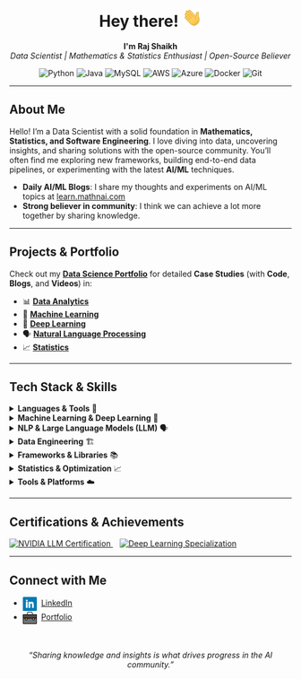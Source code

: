 <h1 align="center">Hey there! <img src="img/giphy.webp" width="35px"></h1>

<p align="center">
  <b>I'm Raj Shaikh</b>  
  <br>
  <i>Data Scientist | Mathematics & Statistics Enthusiast | Open-Source Believer</i>
</p>

<p align="center">
  <img src="https://img.shields.io/badge/Python-Expert-3670A0?logo=python&logoColor=fff" alt="Python"/>
  <img src="https://img.shields.io/badge/Java-Experienced-007396?logo=java&logoColor=fff" alt="Java"/>
  <img src="https://img.shields.io/badge/SQL-Proficient-4479A1?logo=mysql&logoColor=fff" alt="MySQL"/>
  <img src="https://img.shields.io/badge/AWS-Cloud-orange?logo=amazon-aws&logoColor=fff" alt="AWS"/>
  <img src="https://img.shields.io/badge/Azure-Cloud-blue?logo=microsoft-azure&logoColor=fff" alt="Azure"/>
  <img src="https://img.shields.io/badge/Docker-Containerization-2496ED?logo=docker&logoColor=fff" alt="Docker"/>
  <img src="https://img.shields.io/badge/Git-Version%20Control-orange?logo=git&logoColor=fff" alt="Git"/>
</p>

---

## About Me
Hello! I’m a Data Scientist with a solid foundation in **Mathematics, Statistics, and Software Engineering**. I love diving into data, uncovering insights, and sharing solutions with the open-source community. You’ll often find me exploring new frameworks, building end-to-end data pipelines, or experimenting with the latest **AI/ML** techniques. 

- **Daily AI/ML Blogs**: I share my thoughts and experiments on AI/ML topics at <a href="https://learn.mathnai.com/home" target="_blank">learn.mathnai.com</a>  
- **Strong believer in community**: I think we can achieve a lot more together by sharing knowledge.

---

## Projects & Portfolio
Check out my [**Data Science Portfolio**](https://github.com/shaikh-raj/data-science-portfolio) for detailed **Case Studies** (with **Code**, **Blogs**, and **Videos**) in:

- 📊 [**Data Analytics**](https://github.com/shaikh-raj/data-science-portfolio/tree/main/Data%20Analytics)  
- 🤖 [**Machine Learning**](https://github.com/shaikh-raj/data-science-portfolio/tree/main/Machine%20Learning)  
- 🧠 [**Deep Learning**](https://github.com/shaikh-raj/data-science-portfolio/tree/main/Deep%20Learning)  
- 🗣️ [**Natural Language Processing**](https://github.com/shaikh-raj/data-science-portfolio/tree/main/Natural%20Language%20Processing)  
- 📈 [**Statistics**](https://github.com/shaikh-raj/data-science-portfolio/tree/main/Statistics)

---

## Tech Stack & Skills

<details>
  <summary><b>Languages & Tools</b> 🔧</summary>
  <ul>
    <li>Python, Java, SQL</li>
    <li>Git, Docker, Jenkins, dbt</li>
    <li>Snowflake, Databricks, AWS, Azure</li>
  </ul>
</details>

<details>
  <summary><b>Machine Learning & Deep Learning</b> 🤖</summary>
  <ul>
    <li>Supervised & Unsupervised Learning</li>
    <li>Ensemble Methods (Random Forest, XGBoost)</li>
    <li>Neural Networks (CNNs, RNNs), Transfer Learning</li>
    <li>Autoencoders, Graph Neural Networks</li>
    <li>Model Optimization & Generative Models</li>
  </ul>
</details>

<details>
  <summary><b>NLP & Large Language Models (LLM)</b> 🗣️</summary>
  <ul>
    <li>Named Entity Recognition (NER), Sentiment Analysis</li>
    <li>Language Modelling, BERT, GPT</li>
    <li>Parameter-Efficient Fine-Tuning (PEFT), LoRA, RAG</li>
    <li>Feature Extraction, Topic Modeling</li>
  </ul>
</details>

<details>
  <summary><b>Data Engineering</b> 🏗️</summary>
  <ul>
    <li>PySpark, Azure Databricks</li>
    <li>Azure Data Factory, Power BI</li>
    <li>Snowflake (Data Warehousing)</li>
  </ul>
</details>

<details>
  <summary><b>Frameworks & Libraries</b> 📚</summary>
  <ul>
    <li>scikit-learn, numpy, pandas</li>
    <li>TensorFlow, Keras, PyTorch</li>
    <li>gensim, NLTK, SpaCy</li>
    <li>Flask, Django</li>
    <li>SHAP, LIME</li>
  </ul>
</details>

<details>
  <summary><b>Statistics & Optimization</b> 📈</summary>
  <ul>
    <li>Regression Models, Hypothesis Testing</li>
    <li>Dimensionality Reduction (PCA, t-SNE)</li>
    <li>Time Series Analysis, Feature Engineering</li>
  </ul>
</details>

<details>
  <summary><b>Tools & Platforms</b> ☁️</summary>
  <ul>
    <li>AWS, Azure, Heroku</li>
    <li>Hugo (Static Site Generator)</li>
    <li>Jira, Confluence</li>
  </ul>
</details>

---

## Certifications & Achievements

<p align="left">
  <a href="https://www.credly.com/badges/3730694c-c525-4b4f-8120-cd051d21e463" target="_blank">
    <img src="https://images.credly.com/size/680x680/images/01c81db8-c1f5-41f6-b0f8-ac22442f8fa1/image.png" width="100px" alt="NVIDIA LLM Certification"/>
  </a>
  &nbsp;&nbsp;
  <a href="https://www.credly.com/badges/9e172dd6-a72b-4d1c-abbe-4c2ebde793a0" target="_blank">
    <img src="https://images.credly.com/size/220x220/images/dfcd0d51-de72-4e1c-8f8c-11dad7711124/image.png" width="100px" alt="Deep Learning Specialization"/>
  </a>
</p>

---

## Connect with Me

- <img align="center" src="img/linkedin_social_icon.png" width="25px"> &nbsp;[LinkedIn](https://www.linkedin.com/in/shaikh-raj/)  
- <img align="center" src="img/bag_briefcase_icon.png" width="25px"> &nbsp;[Portfolio](https://www.mathnai.com/)  

<br>

<p align="center">
  <i>“Sharing knowledge and insights is what drives progress in the AI community.”</i>
</p>
